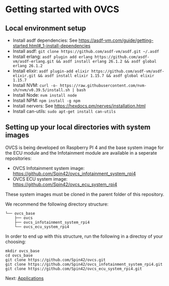 # Getting started with OVCS

## Local environment setup

* Install asdf dependencies: See https://asdf-vm.com/guide/getting-started.html#_1-install-dependencies
* Install asdf: `git clone https://github.com/asdf-vm/asdf.git ~/.asdf`
* Install erlang:  `asdf plugin add erlang https://github.com/asdf-vm/asdf-erlang.git && asdf install erlang 26.1.2 && asdf global erlang 26.1.2`
* Install elixir: `asdf plugin-add elixir https://github.com/asdf-vm/asdf-elixir.git && asdf install elixir 1.15.7 && asdf global elixir 1.15.7`
* Install NVM: `curl -o- https://raw.githubusercontent.com/nvm-sh/nvm/v0.39.5/install.sh | bash`
* Install Node: `nvm install node`
* Install NPM: `npm install -g npm`
* Install nervers: See https://hexdocs.pm/nerves/installation.html
* Install can-utils: `sudo apt-get install can-utils`

## Setting up your local directories with system images

OVCS is being developed on Raspberry PI 4 and the base system image for the ECU module and the Infotainment module are available in a seperate repositories:
* OVCS Infotainment system image: https://github.com/Spin42/ovcs_infotainment_system_rpi4
* OVCS ECU system image: https://github.com/Spin42/ovcs_ecu_system_rpi4

These system images must be cloned in the parent folder of this repository.

We recommend the following directory structure:

```
└── ovcs_base
    ├── ovcs
    ├── ovcs_infotainment_system_rpi4
    └── ovcs_ecu_system_rpi4
```

In order to end up with this structure, run the following in a directoy of your choosing:

```
mkdir ovcs_base
cd ovcs_base
git clone https://github.com/Spin42/ovcs.git
git clone https://github.com/Spin42/ovcs_infotainment_system_rpi4.git
git clone https://github.com/Spin42/ovcs_ecu_system_rpi4.git
```

Next: [Applications](./applications.md)